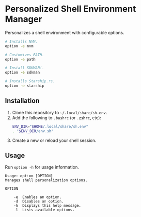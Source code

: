 Personalized Shell Environment Manager
======================================

Personalizes a shell environment with configurable options.

```sh
# Installs NVM.
option -e nvm

# Customizes PATH.
option -e path

# Install SDKMAN!.
option -e sdkman

# Installs Starship.rs.
option -e starship
```

Installation
------------

1. Clone this repository to `~/.local/share/sh.env`.
2. Add the following to `.bashrc` (or `.zshrc`, etc):
    ```sh
    ENV_DIR="$HOME/.local/share/sh.env"
    . "$ENV_DIR/env.sh"
    ```
3. Create a new or reload your shell session.

Usage
-----

Run `option -h` for usage information.

```
Usage: option [OPTION]
Manages shell personalization options.

OPTION

    -e  Enables an option.
    -d  Disables an option.
    -h  Displays this help message.
    -l  Lists available options.
```